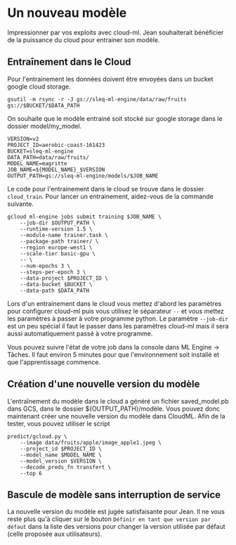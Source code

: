 # Un nouveau modèle
Impressionner par vos exploits avec cloud-ml.
Jean souhaiterait bénéficier de la puissance du cloud pour entrainer son modèle.

## Entraînement dans le Cloud
Pour l'entrainement les données doivent être envoyées dans un bucket google cloud storage.
```
gsutil -m rsync -r -J gs://sleq-ml-engine/data/raw/fruits gs://$BUCKET/$DATA_PATH
```

On souhaite que le modèle entrainé soit stocké sur google storage dans le dossier model/my_model.
```
VERSION=v2
PROJECT_ID=aerobic-coast-161423
BUCKET=sleq-ml-engine
DATA_PATH=data/raw/fruits/
MODEL_NAME=magritte
JOB_NAME=${MODEL_NAME}_$VERSION
OUTPUT_PATH=gs://sleq-ml-engine/models/$JOB_NAME
```

Le code pour l'entrainement dans le cloud se trouve dans le dossier `cloud_train`.
Pour lancer un entrainement, aidez-vous de la commande suivante.
```
gcloud ml-engine jobs submit training $JOB_NAME \
    --job-dir $OUTPUT_PATH \
    --runtime-version 1.5 \
    --module-name trainer.task \
    --package-path trainer/ \
    --region europe-west1 \
    --scale-tier basic-gpu \
    -- \
    --num-epochs 3 \
    --steps-per-epoch 3 \
    --data-project $PROJECT_ID \
    --data-bucket $BUCKET \
    --data-path $DATA_PATH
```
Lors d'un entrainement dans le cloud vous mettez d'abord les paramètres pour configurer cloud-ml puis vous utilisez le séparateur `--` et vous mettez les paramètres à passer à votre programme python.
Le paramètre `--job-dir` est un peu spécial il faut le passer dans les paramètres cloud-ml mais il sera aussi automatiquement passé à votre programme.

Vous pouvez suivre l'état de votre job dans la console dans ML Engine -> Tâches. Il faut environ 5 minutes pour que l'environnement soit installé et que l'apprentissage commence.

## Création d'une nouvelle version du modèle
L'entraînement du modèle dans le cloud a généré un fichier saved_model.pb dans GCS, dans le dossier ${OUTPUT_PATH}/modèle.
Vous pouvez donc maintenant créer une nouvelle version du modèle dans CloudML.
Afin de la tester, vous pouvez utiliser le script 
``` 
predict/gcloud.py \
    --image data/fruits/apple/image_apple1.jpeg \
    --project_id $PROJECT_ID \
    --model_name $MODEL_NAME \
    --model_version $VERSION \
    --decode_preds_fn transfert \
    --top 6
```

## Bascule de modèle sans interruption de service
La nouvelle version du modèle est jugée satisfaisante pour Jean.
Il ne vous reste plus qu'à cliquer sur le bouton `Définir en tant que version par défaut` dans la liste des versions pour changer la version utilisée par défaut (celle proposée aux utilisateurs).
